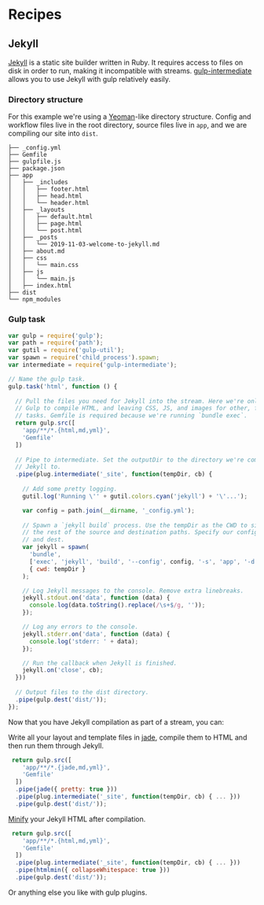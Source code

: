 # Recipes

## Jekyll

[Jekyll](http://jekyllrb.com) is a static site builder written in Ruby. It requires access to files on disk in order to run, making it incompatible with streams. [gulp-intermediate](https://github.com/robwierzbowski/gulp-intermediate) allows you to use Jekyll with gulp relatively easily.

### Directory structure

For this example we're using a [Yeoman](http://yeoman.io)-like directory structure. Config and workflow files live in the root directory, source files live in `app`, and we are compiling our site into `dist`.

```
├── _config.yml
├── Gemfile
├── gulpfile.js
├── package.json
├── app
│   ├── _includes
│   │   ├── footer.html
│   │   ├── head.html
│   │   └── header.html
│   ├── _layouts
│   │   ├── default.html
│   │   ├── page.html
│   │   └── post.html
│   ├── _posts
│   │   └── 2019-11-03-welcome-to-jekyll.md
│   ├── about.md
│   ├── css
│   │   └── main.css
│   ├── js
│   │   └── main.js
│   ├── index.html
├── dist
└── npm_modules
```

### Gulp task

```js
var gulp = require('gulp');
var path = require('path');
var gutil = require('gulp-util');
var spawn = require('child_process').spawn;
var intermediate = require('gulp-intermediate');

// Name the gulp task.
gulp.task('html', function () {
  
  // Pull the files you need for Jekyll into the stream. Here we're only using
  // Gulp to compile HTML, and leaving CSS, JS, and images for other, faster
  // tasks. Gemfile is required because we're running `bundle exec`.
  return gulp.src([
    'app/**/*.{html,md,yml}',
    'Gemfile'
  ])
  
  // Pipe to intermediate. Set the outputDir to the directory we're compiling
  // Jekyll to.
  .pipe(plug.intermediate('_site', function(tempDir, cb) {
    
    // Add some pretty logging.
    gutil.log('Running \'' + gutil.colors.cyan('jekyll') + '\'...');

    var config = path.join(__dirname, '_config.yml');
    
    // Spawn a `jekyll build` process. Use the tempDir as the CWD to simplify
    // the rest of the source and destination paths. Specify our config, source,
    // and dest.
    var jekyll = spawn(
      'bundle',
      ['exec', 'jekyll', 'build', '--config', config, '-s', 'app', '-d', '_site'],
      { cwd: tempDir }
    );

    // Log Jekyll messages to the console. Remove extra linebreaks.
    jekyll.stdout.on('data', function (data) {
      console.log(data.toString().replace(/\s+$/g, ''));
    });

    // Log any errors to the console.
    jekyll.stderr.on('data', function (data) {
      console.log('stderr: ' + data);
    });

    // Run the callback when Jekyll is finished.
    jekyll.on('close', cb);
  }))
  
  // Output files to the dist directory.
  .pipe(gulp.dest('dist/'));
});
```

Now that you have Jekyll compilation as part of a stream, you can:

Write all your layout and template files in [jade](https://github.com/phated/gulp-jade), compile them to HTML and then run them through Jekyll.  

```js
 return gulp.src([
    'app/**/*.{jade,md,yml}',
    'Gemfile'
  ])
  .pipe(jade({ pretty: true }))
  .pipe(plug.intermediate('_site', function(tempDir, cb) { ... }))
  .pipe(gulp.dest('dist/'));
```

[Minify](https://github.com/jonschlinkert/gulp-htmlmin) your Jekyll HTML after compilation.

```js
 return gulp.src([
    'app/**/*.{html,md,yml}',
    'Gemfile'
  ])
  .pipe(plug.intermediate('_site', function(tempDir, cb) { ... }))
  .pipe(htmlmin({ collapseWhitespace: true }))
  .pipe(gulp.dest('dist/'));
```

Or anything else you like with gulp plugins.

